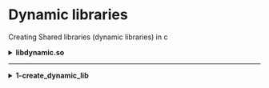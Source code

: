 # Dynamic libraries
Creating Shared libraries (dynamic libraries) in c

<details>
<summary><b>libdynamic.so</b></summary>
dynamic library comproises a dozen of `c` object files
</details>

---

<details>
<summary><b>1-create_dynamic_lib</b></summary>
creates a dynamic library called liball.so from all the .c files that are in the current directory
</details>

